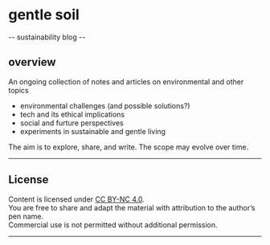 # gentle soil

-- sustainability blog --

## overview

An ongoing collection of notes and articles on environmental and other topics

- environmental challenges (and possible solutions?)
- tech and its ethical implications
- social and furture perspectives
- experiments in sustainable and gentle living

The aim is to explore, share, and write. The scope may evolve over time.

---

## License

Content is licensed under [CC BY-NC 4.0](https://creativecommons.org/licenses/by-nc/4.0/).  
You are free to share and adapt the material with attribution to the author’s pen name.  
Commercial use is not permitted without additional permission.

---
